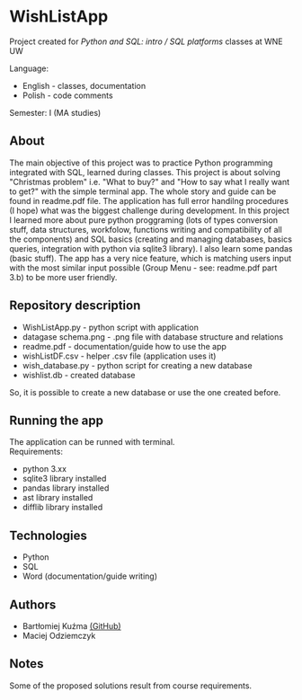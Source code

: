 # WishListApp
Project created for *Python and SQL: intro / SQL platforms* classes at WNE UW

Language: 
* English - classes, documentation
* Polish - code comments

Semester: I (MA studies)

## About
The main objective of this project was to practice Python programming integrated with SQL, learned during classes. This project is about solving "Christmas problem" i.e. "What to buy?" and "How to say what I really want to get?" with the simple terminal app. The whole story and guide can be found in readme.pdf file. The application has full error handilng procedures (I hope) what was the biggest challenge during development. In this project I learned more about pure python proggraming (lots of types conversion stuff, data structures, workfolow, functions writing and compatibility of all the components) and SQL basics (creating and managing databases, basics queries, integration with python via sqlite3 library). I also learn some pandas (basic stuff). The app has a very nice feature, which is matching users input with the most similar input possible (Group Menu - see: readme.pdf  part 3.b) to be more user friendly. 

## Repository description
 * WishListApp.py - python script with application
 * datagase schema.png - .png file with database structure and relations
 * readme.pdf - documentation/guide how to use the app
 * wishListDF.csv - helper .csv file (application uses it)
 * wish_database.py - python script for creating a new database
 * wishlist.db - created database

So, it is possible to create a new database or use the one created before.<br>

## Running the app
The application can be runned with terminal.<br>
Requirements:
 * python 3.xx
 * sqlite3 library installed
 * pandas library installed
 * ast library installed
 * difflib library installed

## Technologies
 * Python 
 * SQL
 * Word (documentation/guide writing)

## Authors
  * Bartłomiej Kuźma [(GitHub)](https://github.com/bartekkuzma?fbclid=IwAR3ECTUCuv44NIAUiOLB8H-LDyHMCyUPCQr86Z4KgH2-iaOHVSz6uatXZQY)
  * Maciej Odziemczyk

## Notes
Some of the proposed solutions result from course requirements.
